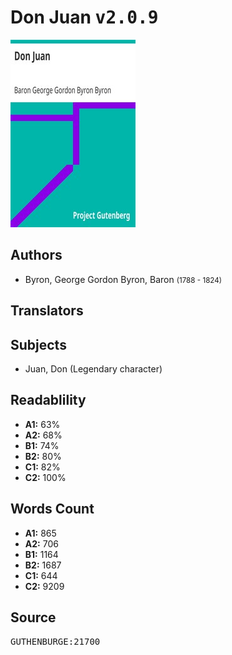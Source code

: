 # Don Juan <kbd>v2.0.9</kbd>

![](./cover.medium.jpg "")

## Authors


 - Byron, George Gordon Byron, Baron <small>(1788 - 1824)</small>

## Translators



## Subjects


 - Juan, Don (Legendary character)

## Readablility


 - **A1:** 63%
 - **A2:** 68%
 - **B1:** 74%
 - **B2:** 80%
 - **C1:** 82%
 - **C2:** 100%

## Words Count


 - **A1:** 865
 - **A2:** 706
 - **B1:** 1164
 - **B2:** 1687
 - **C1:** 644
 - **C2:** 9209

## Source


<kbd>GUTHENBURGE:21700</kbd>

